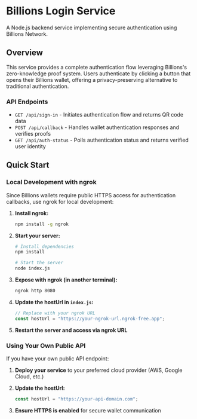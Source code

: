 # Billions Login Service

A Node.js backend service implementing secure authentication using Billions Network.

## Overview

This service provides a complete authentication flow leveraging Billions's zero-knowledge proof system. Users authenticate by clicking a button that opens their Billions wallet, offering a privacy-preserving alternative to traditional authentication.

### API Endpoints

- `GET /api/sign-in` - Initiates authentication flow and returns QR code data
- `POST /api/callback` - Handles wallet authentication responses and verifies proofs
- `GET /api/auth-status` - Polls authentication status and returns verified user identity

## Quick Start

### Local Development with ngrok

Since Billions wallets require public HTTPS access for authentication callbacks, use ngrok for local development:

1. **Install ngrok:**
   ```bash
   npm install -g ngrok
   ```

2. **Start your server:**
   ```bash
   # Install dependencies
   npm install
   
   # Start the server
   node index.js
   ```

3. **Expose with ngrok (in another terminal):**
   ```bash
   ngrok http 8080
   ```

4. **Update the hostUrl in `index.js`:**
   ```javascript
   // Replace with your ngrok URL
   const hostUrl = "https://your-ngrok-url.ngrok-free.app";
   ```

5. **Restart the server and access via ngrok URL**

### Using Your Own Public API

If you have your own public API endpoint:

1. **Deploy your service** to your preferred cloud provider (AWS, Google Cloud, etc.)

2. **Update the hostUrl:**
   ```javascript
   const hostUrl = "https://your-api-domain.com";
   ```

3. **Ensure HTTPS is enabled** for secure wallet communication

